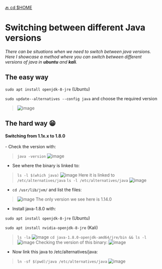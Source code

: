 [🔙 cd $HOME](https://benmoose39.github.io/TricksMoose)

<h1>Switching between different Java versions</h1>
<p><i>There can be situations when we need to switch between java versions. Here I showcase a method where you can switch between different versions of java in <b>ubuntu</b> and <b>kali</b>.
  </i></p>

## The easy way
  
`sudo apt install openjdk-8-jre` (Ubuntu)
  
`sudo update--alternatives --config java`
  and choose the required version
  
> ![image](https://user-images.githubusercontent.com/29022864/132997133-9ca76672-f292-41af-9689-57f406c052ac.png)



## The hard way 😁 
<h4>Switching from 1.1x.x to 1.8.0</h4>
- Check the version with:

> `java -version`
![image](https://user-images.githubusercontent.com/29022864/132988214-e55aab98-94b1-4efe-aeca-8556b72393c5.png)

- See where the binary is linked to:

> `ls -l $(which java)`
![image](https://user-images.githubusercontent.com/29022864/132993428-4e8ffa02-2b64-4c78-88c3-67121088d14a.png)
Here it is linked to ```/etc/alternatives/java```
`ls -l /etc/alternatives/java`
![image](https://user-images.githubusercontent.com/29022864/132994734-6ebf383b-4325-45ad-80a2-1af023357b15.png)

- `cd /usr/lib/jvm/` and list the files:

> ![image](https://user-images.githubusercontent.com/29022864/132994794-8db218c8-7cfd-4b80-9541-f49bde558ff3.png)
The only version we see here is 1.14.0

- Install java-1.8.0 with:
  
`sudo apt install openjdk-8-jre` (Ubuntu)
  
`sudo apt install nvidia-openjdk-8-jre` (Kali)

> `ls -la`
![image](https://user-images.githubusercontent.com/29022864/132994979-3431b59b-f9d9-4c88-babd-929832dca8e6.png)
`cd java-1.8.0-openjdk-amd64/jre/bin && ls -l`
![image](https://user-images.githubusercontent.com/29022864/132995164-0f1a55ea-ead6-4a18-aecf-30845f20820d.png)
Checking the version of this binary:
![image](https://user-images.githubusercontent.com/29022864/132995456-0e1f734c-a4a8-4360-a36f-4bb3c9ad8e44.png)

- Now link this java to /etc/alternatives/java:

> `ln -sf $(pwd)/java /etc/alternatives/java`
![image](https://user-images.githubusercontent.com/29022864/132995971-e98cee10-0c03-46f5-90ae-eb331afc2668.png)


